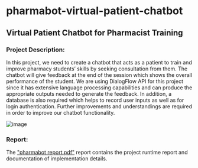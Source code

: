 # pharmabot-virtual-patient-chatbot
## Virtual Patient Chatbot for Pharmacist Training

### Project Description:
In this project, we need to create a chatbot that acts as a patient to train and improve
pharmacy students’ skills by seeking consultation from them. The chatbot will give
feedback at the end of the session which shows the overall performance of the
student. We are using DialogFlow API for this project since it has extensive language
processing capabilities and can produce the appropriate outputs needed to generate
the feedback. In addition, a database is also required which helps to record user
inputs as well as for login authentication. Further improvements and understandings
are required in order to improve our chatbot functionality.

![image](https://user-images.githubusercontent.com/49972425/172433239-23dc6391-b8a1-4884-b0b0-8539242a5b1d.png)

### Report:
The ["pharmabot report.pdf"](https://github.com/khoryongteng/pharmabot-virtual-patient-chatbot/blob/main/pharmabot%20report.pdf) report contains the project runtime report and documentation of implementation details.
